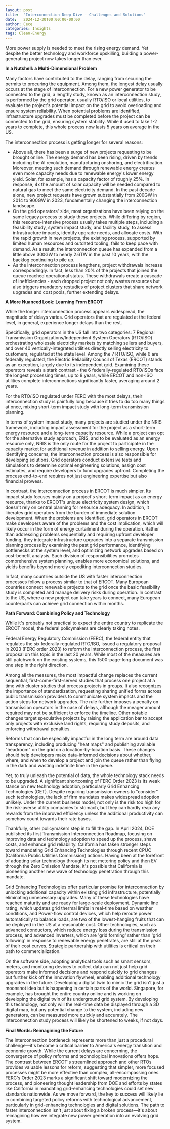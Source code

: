 ```yaml
---
layout: post
title:  "Interconnection Deep Dive - Challenges and Solutions"
date:   2024-12-30T00:00:00-00:00
author: Cece
categories: Insights
tags: Clean-Energy
---
```


More power supply is needed to meet the rising energy demand. Yet despite the better technology and workforce upskilling, building a power-generating project now takes longer than ever. 

**In a Nutshell: a Multi-Dimensional Problem**

Many factors have contributed to the delay, ranging from securing the permits to procuring the equipment. Among them, the longest delay usually occurs at the stage of interconnection. For a new power generator to be connected to the grid, a lengthy study, known as an interconnection study, is performed by the grid operator, usually RTO/ISO or local utilities, to evaluate the project's potential impact on the grid to avoid overloading and ensure system reliability. When potential problems are identified, infrastructure upgrades must be completed before the project can be connected to the grid, ensuring system stability. While it used to take 1-2 years to complete, this whole process now lasts 5 years on average in the US.

The interconnection process is getting longer for several reasons:

- Above all, there has been a surge of new projects requesting to be brought online. The energy demand has been rising, driven by trends including the AI revolution, manufacturing onshoring, and electrification. Moreover, meeting such demand through renewable energy creates even more capacity needs due to renewable energy's lower energy yield. Solar, for example, has a capacity factor of roughly 25%. In response, 4x the amount of solar capacity will be needed compared to natural gas to meet the same electricity demand. In the past decade alone, new project requests have grown substantially from 200GW in 2014 to 900GW in 2023, fundamentally changing the interconnection landscape.
- On the grid operators' side, most organizations have been relying on the same legacy process to study these projects. While differing by region, this resource-intensive process usually takes multiple steps, including a feasibility study, system impact study, and facility study, to assess infrastructure impacts, identify upgrade needs, and allocate costs. With the rapid growth in new projects, the existing process, supported by limited human resources and outdated tooling, fails to keep pace with demand. As a result, the interconnection queue has expanded from a little above 300GW to nearly 2.6TW in the past 10 years, with the backlog continuing to pile up.
- As the interconnection process lengthens, project withdrawals increase correspondingly. In fact, less than 20% of the projects that joined the queue reached operational status. These withdrawals create a cascade of inefficiencies - each dropped project not only wastes resources but also triggers mandatory restudies of project clusters that share network upgrades and cost pools, further extending delays.

**A More Nuanced Look: Learning From ERCOT**

While the longer interconnection process appears widespread, the magnitude of delays varies. Grid operators that are regulated at the federal level, in general, experience longer delays than the rest.

Specifically, grid operators in the US fall into two categories: 7 Regional Transmission Organizations/Independent System Operators (RTO/ISO) orchestrating wholesale electricity markets by matching sellers and buyers, and over 40 vertically-integrated utilities directly selling electricity to customers, regulated at the state level. Among the 7 RTO/ISO, while 6 are federally regulated, the Electric Reliability Council of Texas (ERCOT) stands as an exception, largely due to its independent grid. Examining these operators reveals a stark contrast - the 6 federally-regulated RTO/ISOs face the longest processing times, up to 8 years, while ERCOT and non-ISO utilities complete interconnections significantly faster, averaging around 2 years.

For the RTO/ISO regulated under FERC with the most delays, their interconnection study is painfully long because it tries to do too many things at once, mixing short-term impact study with long-term transmission planning. 

In terms of system impact study, many projects are studied under the NRIS framework, including impact assessment for the project as a short-term energy resource and a long-term capacity resource. While a project can opt for the alternative study approach, ERIS, and to be evaluated as an energy resource only, NRIS is the only route for the project to participate in the capacity market for additional revenue in addition to selling energy. Upon identifying concerns, the interconnection process is also responsible for developing solutions. Grid operators conduct extensive tests and simulations to determine optimal engineering solutions, assign cost estimates, and require developers to fund upgrades upfront. Completing the process end-to-end requires not just engineering expertise but also financial prowess.

In contrast, the interconnection process in ERCOT is much simpler. Its impact study focuses mainly on a project's short-term impact as an energy resource, thanks to ERCOT's unique electricity system design, which doesn't rely on central planning for resource adequacy. In addition, it liberates grid operators from the burden of immediate solution development. When the problems are identified, grid operators in ERCOT make developers aware of the problems and the cost implication, which will likely occur in the form of energy curtailment during the operation. Rather than addressing problems sequentially and requiring upfront developer funding, they integrate infrastructure upgrades into a separate transmission planning process by examining the past grid performance, identifying bottlenecks at the system level, and optimizing network upgrades based on cost-benefit analysis. Such division of responsibilities promotes comprehensive system planning, enables more economical solutions, and yields benefits beyond merely expediting interconnection studies.

In fact, many countries outside the US with faster interconnection processes follow a process similar to that of ERCOT. Many European countries connect renewable projects to the grid once the basic feasibility study is completed and manage delivery risks during operation. In contrast to the US, where a new project can take years to connect, many European counterparts can achieve grid connection within months.

**Path Forward: Combining Policy and Technology**

While it's probably not practical to expect the entire country to replicate the ERCOT model, the federal policymakers are clearly taking notes.

Federal Energy Regulatory Commission (FERC), the federal entity that regulates the six federally regulated RTO/ISO, issued a regulatory proposal in 2023 (FERC order 2023) to reform the interconnection process, the first proposal on this topic in the last 20 years. While most of the measures are still patchwork on the existing systems, this 1500-page-long document was one step in the right direction.

Among all the measures, the most impactful change replaces the current sequential, first-come-first-served studies that process one project at a time with cluster studies that process projects in groups. It also recognizes the importance of standardization, requesting sharing unified forms across public transmission providers to communicate system impacts and the action steps for network upgrades. The rule further imposes a penalty on transmission operators in the case of delays, although the meager amount required may not be sufficient to enforce the timeline. Other notable changes target speculative projects by raising the application bar to accept only projects with exclusive land rights, requiring study deposits, and enforcing withdrawal penalties. 

Reforms that can be especially impactful in the long term are around data transparency, including producing "heat maps" and publishing available "headroom" on the grid on a location-by-location basis. These changes should help developers make data-informed decisions about whether, where, and when to develop a project and join the queue rather than flying in the dark and wasting indefinite time in the queue. 

Yet, to truly unleash the potential of data, the whole technology stack needs to be upgraded. A significant shortcoming of FERC Order 2023 is its weak stance on new technology adoption, particularly Grid Enhancing Technologies (GET). Despite requiring transmission owners to "consider" such technologies, the lack of firm mandates makes widespread adoption unlikely. Under the current business model, not only is the risk too high for the risk-averse utility companies to stomach, but they can hardly reap any rewards from the improved efficiency unless the additional productivity can somehow count towards their rate bases.

Thankfully, other policymakers step in to fill the gap. In April 2024, DOE published its first Transmission Interconnection Roadmap, focusing on improving data and technology adoption to speed up the process, shave costs, and enhance grid reliability. California has taken stronger steps toward mandating Grid Enhancing Technologies through recent CPUC (California Public Utilities Commission) actions. Having been at the forefront of adopting solar technology through its net metering policy and then EV through the Zero Emission Mandate, it's possible that California is pioneering another new wave of technology penetration through this mandate.

Grid Enhancing Technologies offer particular promise for interconnection by unlocking additional capacity within existing grid infrastructure, potentially eliminating unnecessary upgrades. Many of these technologies have reached maturity and are ready for large-scale deployment. Dynamic line rating, which updates grid thermal limits in real-time based on weather conditions, and Power-flow control devices, which help reroute power automatically to balance loads, are two of the lowest-hanging fruits that can be deployed in the US at a reasonable cost. Other technologies, such as advanced conductors, which reduce energy loss during the transmission process, and advanced inverters, which are 'grid forming' rather than 'grid following' in response to renewable energy penetrates, are still at the peak of their cost curves. Strategic partnership with utilities is critical on their path to commercialization.

On the software side, adopting analytical tools such as smart sensors, meters, and monitoring devices to collect data can not just help grid operators make informed decisions and respond quickly to grid changes but further kick off the innovation flywheel, enabling additional technology upgrades in the future. Developing a digital twin to mimic the grid isn't just a moonshot idea but is happening in certain parts of the world. Singapore, for example, has brought the entire country online and is working on developing the digital twin of its underground grid system. By developing this technology, not only will the real-time data be displayed through a 3D digital map, but any potential change to the system, including new generators, can be measured more quickly and accurately. The interconnection study process will likely be shortened to weeks, if not days.

**Final Words: Reimagining the Future**

The interconnection bottleneck represents more than just a procedural challenge—it's become a critical barrier to America's energy transition and economic growth. While the current delays are concerning, the convergence of policy reforms and technological innovations offers hope. The contrast between ERCOT's streamlined approach and other RTOs provides valuable lessons for reform, suggesting that simpler, more focused processes might be more effective than complex, all-encompassing ones. FERC's Order 2023 marks a significant shift toward modernizing the process, and pioneering thought leadership from DOE and efforts by states like California in mandating grid-enhancing technologies could set new standards nationwide. As we move forward, the key to success will likely lie in combining targeted policy reforms with technological advancement, particularly in grid-enhancing technologies and digital solutions. The path to faster interconnection isn't just about fixing a broken process—it's about reimagining how we integrate new power generation into an evolving grid system.